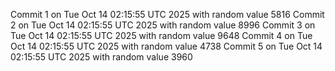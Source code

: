 Commit 1 on Tue Oct 14 02:15:55 UTC 2025 with random value 5816
Commit 2 on Tue Oct 14 02:15:55 UTC 2025 with random value 8996
Commit 3 on Tue Oct 14 02:15:55 UTC 2025 with random value 9648
Commit 4 on Tue Oct 14 02:15:55 UTC 2025 with random value 4738
Commit 5 on Tue Oct 14 02:15:55 UTC 2025 with random value 3960
